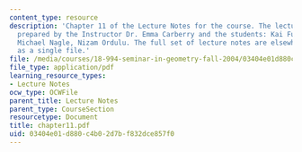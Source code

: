 ```yaml
---
content_type: resource
description: 'Chapter 11 of the Lecture Notes for the course. The lecture notes were
  prepared by the Instructor Dr. Emma Carberry and the students: Kai Fung, David Glasser,
  Michael Nagle, Nizam Ordulu. The full set of lecture notes are elsewhere available
  as a single file.'
file: /media/courses/18-994-seminar-in-geometry-fall-2004/03404e01d880c4b02d7bf832dce857f0_chapter11.pdf
file_type: application/pdf
learning_resource_types:
- Lecture Notes
ocw_type: OCWFile
parent_title: Lecture Notes
parent_type: CourseSection
resourcetype: Document
title: chapter11.pdf
uid: 03404e01-d880-c4b0-2d7b-f832dce857f0
---
```

